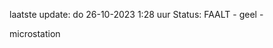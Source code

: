 laatste update: 
do 26-10-2023  1:28   uur 
Status: FAALT - geel - 
<div class="service R">microstation</div>